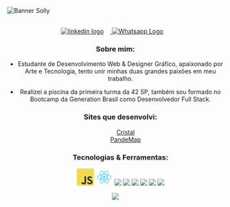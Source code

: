 ![Banner Solly](https://i.imgur.com/14JHQZj.png)

<p align="center">
    <br style="margin-bottom: 25px;" align="center">
    <a href="https://www.linkedin.com/in/sollyson-rodrigues/" target="_blank">
        <img src="https://i.imgur.com/lAl8BJU.png" alt="linkedin logo" width="40px" style="margin-right: 15px;" />
    </a>
    <a href="https://api.whatsapp.com/send?phone=5511992599699" target="_blank">
        <img src="https://i.imgur.com/RV5Lh02.png" alt="Whatsapp Logo" width="40px" style="margin-right: 15px;" />
    </a>
</p>

<h3 align="center">Sobre mim:</h3>
<ul align="center">
    <li>
        <p>Estudante de Desenvolvimento Web & Designer Gráfico, apaixonado por Arte e Tecnologia, tento unir minhas duas
            grandes paixões em meu trabalho.
    <li>
        <p>Realizei a piscina da primeira turma da 42 SP, também sou formado no Bootcamp da Generation Brasil como
            Desenvolvedor Full Stack.
</ul>

<ul>
    <h3 align="center">
        Sites que desenvolvi:
    </h3>
    <div align="center">
        <ul style="list-style: none;">
            <li style="list-style: none;"><a href="https://cristal.vercel.app/home">Cristal</a></li>
            <li><a href="https://pandemap.vercel.app/about">PandeMap</a></li>
        </ul>
    </div>
    <p align="center">
        <h3 align="center">
            Tecnologias & Ferramentas:
        </h3>
        <div align="center"><code><img height="40"
                    src="https://raw.githubusercontent.com/github/explore/80688e429a7d4ef2fca1e82350fe8e3517d3494d/topics/javascript/javascript.png"></code>
            <code><img height="40"
                    src="https://raw.githubusercontent.com/github/explore/80688e429a7d4ef2fca1e82350fe8e3517d3494d/topics/react/react.png"></code>
            <code><img height="40" src="https://avatars0.githubusercontent.com/u/139426?s=200&v=4"></code>
            <code><img height="40" src="https://cdn-icons-png.flaticon.com/512/6132/6132221.png"></code>
            <code><img height="40" src="https://avatars0.githubusercontent.com/u/317776?s=200&v=4"></code>
            <code><img height="40" src="https://avatars1.githubusercontent.com/u/2918581?s=200&v=4"></code>
            <code><img height="40"
                    src="https://cdn4.iconfinder.com/data/icons/adobe-vicons/512/Photoshop-512.png"></code>
            <code><img height="40"
                    src="https://cdn4.iconfinder.com/data/icons/adobe-vicons/512/Illustrator-512.png"></code>
        </div>
    </p>
</ul>

<p align="center">
    <a href="https://github.com/https://github.com/sollyson">
        <img src="https://github-readme-stats.vercel.app/api?username=sollyson&theme=monokai&show_icons=true" />
    </a>
</p>
